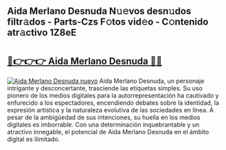 ## Aida Merlano Desnuda N𝚞𝚎vos desn𝚞dos filtr𝚊dos - Parts-Czs F𝚘tos vid𝚎o - C𝚘ntenido atr𝚊ctivo 1Z8eE

# <h2><a href="http://mb5dym.tromn.icu/?c=Aida+Merlano+Desnuda">🔗👉👉👉 Aida Merlano Desnuda 🔗🔗</a></h2>

[![Aida Merlano Desnuda nuevo](https://i.imgur.com/pEAQMta.gif)](http://mb5dym.tromn.icu/?c=Aida+Merlano+Desnuda)
Aida Merlano Desnuda, un personaje intrigante y desconcertante, trasciende las etiquetas simples. Su uso pionero de los medios digitales para la autorrepresentación ha cautivado y enfurecido a los espectadores, encendiendo debates sobre la identidad, la expresión artística y la naturaleza evolutiva de las sociedades en línea. A pesar de la ambigüedad de sus intenciones, su huella en los medios digitales es imborrable. Con una determinación inquebrantable y un atractivo innegable, el potencial de Aida Merlano Desnuda en el ámbito digital es ilimitado.
